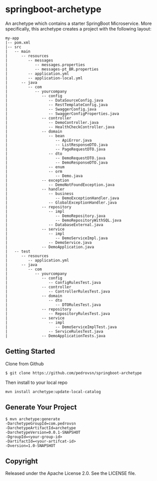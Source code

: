 # springboot-archetype

An archetype which contains a starter SpringBoot Microservice. More specifically, this archetype creates a project with the following layout:

```
my-app
|-- pom.xml
|-- src
|   -- main
|      -- resources
|         -- messages
|            -- messages.properties
|            -- messages-pt_BR.properties
|         -- application.yml
|         -- application-local.yml
|      -- java
|         -- com
|            -- yourcompany
|               -- config
|                  -- DataSourceConfig.java
|                  -- RestTemplateConfig.java
|                  -- SwaggerConfig.java
|                  -- SwaggerConfigProperties.java
|               -- controller
|                  -- DemoController.java
|                  -- HealthCheckController.java
|               -- domain
|                  -- bean
|                     -- ApiError.java
|                     -- ListResponseDTO.java
|                     -- PageRequestDTO.java
|                  -- dto
|                     -- DemoRequestDTO.java
|                     -- DemoResponseDTO.java
|                  -- enum
|                  -- orm
|                     -- Demo.java
|               -- exception
|                  -- DemoNotFoundException.java
|               -- handler
|                  -- business
|                     -- DemoExceptionHandler.java
|                  -- GlobalExceptionHandler.java
|               -- repository
|                  -- impl
|                     -- DemoRepository.java
|                     -- DemoRepositoryWithSQL.java
|                  -- DatabaseExternal.java
|               -- service
|                  -- impl
|                     -- DemoServiceImpl.java
|                  -- DemoService.java
|               -- DemoApplication.java
|   -- test
|      -- resources
|         -- application.yml
|      -- java
|         -- com
|            -- yourcompany
|               -- config
|                  -- ConfigRulesTest.java
|               -- controller
|                  -- ControllerRulesTest.java
|               -- domain
|                  -- dto
|                     -- DTORulesTest.java
|               -- repository
|                  -- RepositoryRulesTest.java
|               -- service
|                  -- impl
|                     -- DemoServiceImplTest.java
|                  -- ServiceRulesTest.java
|               -- DemoApplicationTests.java
```

## Getting Started

Clone from Github

`$ git clone https://github.com/pedrovsn/springboot-archetype`

Then install to your local repo

`mvn install archetype:update-local-catalog`

## Generate Your Project

```
$ mvn archetype:generate 
-DarchetypeGroupId=com.pedrovsn 
-DarchetypeArtifactId=archetype 
-DarchetypeVersion=0.0.1-SNAPSHOT 
-DgroupId=<your-group-id> 
-DartifactId=<your-artifcat-id> 
-Dversion=1.0-SNAPSHOT
```

## Copyright

Released under the Apache License 2.0. See the LICENSE file.
